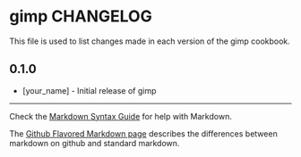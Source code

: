 gimp CHANGELOG
==============

This file is used to list changes made in each version of the gimp cookbook.

0.1.0
-----
- [your_name] - Initial release of gimp

- - -
Check the [Markdown Syntax Guide](http://daringfireball.net/projects/markdown/syntax) for help with Markdown.

The [Github Flavored Markdown page](http://github.github.com/github-flavored-markdown/) describes the differences between markdown on github and standard markdown.
